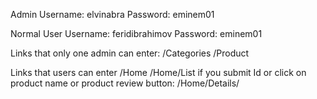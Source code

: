 Admin
Username: elvinabra
Password: eminem01

Normal User
Username: feridibrahimov
Password: eminem01

Links that only one admin can enter:
/Categories
/Product

Links that users can enter
/Home
/Home/List
if you submit Id or click on product name or product review button: /Home/Details/
